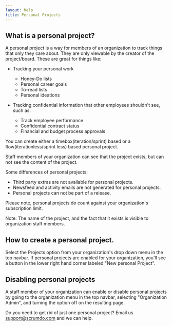 ```yaml
---
layout: help
title: Personal Projects
---
```


## What is a personal project?

A personal project is a way for members of an organization to track things that only they care about.  They are only viewable by the creator of the project/board.  These are great for things like:

* Tracking your personal work
  * Honey-Do lists
  * Personal career goals
  * To-read lists
  * Personal ideations

* Tracking confidential information that other employees shouldn't see, such as:
  * Track employee performance
  * Confidential contract status
  * Financial and budget process approvals

You can create either a timebox(iteration/sprint) based or a flow(iterationless/sprint less) based personal project.  

Staff members of your organization can see that the project exists, but can not see the content of the project.

Some differences of personal projects:

* Third party extras are not available for personal projects.
* Newsfeed and activity emails are not generated for personal projects.
* Personal projects can not be part of a release.

Please note, personal projects do count against your organization's subscription limit.

Note: The name of the project, and the fact that it exists is visible to organization staff members.

## How to create a personal project.

Select the Projects option from your organization's drop down menu in the top navbar.  If personal projects
are enabled for your organization, you'll see a button in the lower right hand corner labeled "New personal Project".


## Disabling personal projects

A staff member of your organization can enable or disable personal projects by going
to the organization menu in the top navbar, selecting "Organization Admin", and
turning the option off on the resulting page.

Do you need to get rid of just one personal project?  Email us support@scrumdo.com and we can help.
